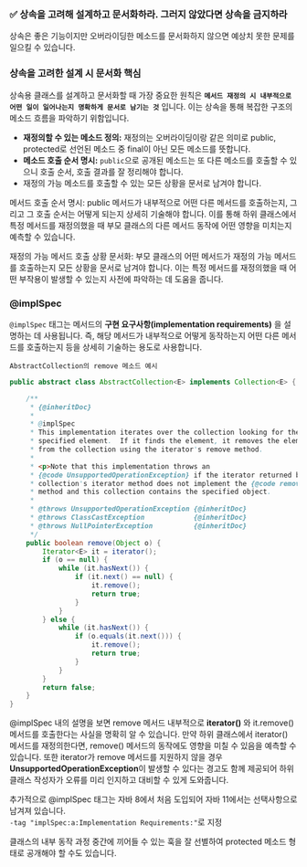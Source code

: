 ### ✅ 상속을 고려해 설계하고 문서화하라. 그러지 않았다면 상속을 금지하라

상속은 좋은 기능이지만 오버라이딩한 메소드를 문서화하지 않으면 예상치 못한 문제를 일으킬 수 있습니다.

### 상속을 고려한 설계 시 문서화 핵심

상속용 클래스를 설계하고 문서화할 때 가장 중요한 원칙은 **`메서드 재정의 시 내부적으로 어떤 일이 일어나는지 명확하게 문서로 남기는 것`** 입니다.
이는 상속을 통해 복잡한 구조의 메소드 흐름을 파악하기 위함입니다.

- **재정의할 수 있는 메소드 정의:** 재정의는 오버라이딩이랑 같은 의미로 public, protected로 선언된 메소드 중 final이 아닌 모든 메소드를 뜻합니다.
- **메소드 호출 순서 명시:** `public`으로 공개된 메소드는 또 다른 메소드를 호출할 수 있으니 호출 순서, 호출 결과를 잘 정리해야 합니다.
- 재정의 가능 메소드를 호출할 수 있는 모든 상황을 문서로 남겨야 합니다.

메서드 호출 순서 명시: public 메서드가 내부적으로 어떤 다른 메서드를 호출하는지, 그리고 그 호출 순서는 어떻게 되는지 상세히 기술해야 합니다. 이를 통해 하위 클래스에서 특정 메서드를 재정의했을 때 부모
클래스의 다른 메서드 동작에 어떤 영향을 미치는지 예측할 수 있습니다.

재정의 가능 메서드 호출 상황 문서화: 부모 클래스의 어떤 메서드가 재정의 가능 메서드를 호출하는지 모든 상황을 문서로 남겨야 합니다. 이는 특정 메서드를 재정의했을 때 어떤 부작용이 발생할 수 있는지 사전에
파악하는 데 도움을 줍니다.

### @implSpec

`@implSpec` 태그는 메서드의 **구현 요구사항(implementation requirements)** 을 설명하는 데 사용됩니다.
즉, 해당 메서드가 내부적으로 어떻게 동작하는지 어떤 다른 메서드를 호출하는지 등을 상세히 기술하는 용도로 사용합니다.

`AbstractCollection의 remove 메소드 예시`

```java
public abstract class AbstractCollection<E> implements Collection<E> {

    /**
     * {@inheritDoc}
     *
     * @implSpec
     * This implementation iterates over the collection looking for the
     * specified element.  If it finds the element, it removes the element
     * from the collection using the iterator's remove method.
     *
     * <p>Note that this implementation throws an
     * {@code UnsupportedOperationException} if the iterator returned by this
     * collection's iterator method does not implement the {@code remove}
     * method and this collection contains the specified object.
     *
     * @throws UnsupportedOperationException {@inheritDoc}
     * @throws ClassCastException            {@inheritDoc}
     * @throws NullPointerException          {@inheritDoc}
     */
    public boolean remove(Object o) {
        Iterator<E> it = iterator();
        if (o == null) {
            while (it.hasNext()) {
                if (it.next() == null) {
                    it.remove();
                    return true;
                }
            }
        } else {
            while (it.hasNext()) {
                if (o.equals(it.next())) {
                    it.remove();
                    return true;
                }
            }
        }
        return false;
    }
}
```

@implSpec 내의 설명을 보면 remove 메서드 내부적으로 **iterator()** 와 it.remove() 메서드를 호출한다는 사실을 명확히 알 수 있습니다.
만약 하위 클래스에서 iterator() 메서드를 재정의한다면, remove() 메서드의 동작에도 영향을 미칠 수 있음을 예측할 수 있습니다.
또한 iterator가 remove 메서드를 지원하지 않을 경우 **UnsupportedOperationException**이 발생할 수 있다는 경고도 함께 제공되어 하위 클래스 작성자가 오류를 미리 인지하고
대비할 수 있게 도와줍니다.

추가적으로 @implSpec 태그는 자바 8에서 처음 도입되어 자바 11에서는 선택사항으로 남겨져 있습니다.  
`-tag "implSpec:a:Implementation Requirements:"`로 지정

클래스의 내부 동작 과정 중간에 끼어들 수 있는 훅을 잘 선별하여 protected 메소드 형태로 공개해야 할 수도 있습니다.

